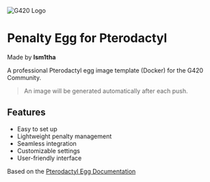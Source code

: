 ![G420 Logo](https://forum.g420.eu/logo.png)

# Penalty Egg for Pterodactyl

Made by **Ism1tha**

A professional Pterodactyl egg image template (Docker) for the G420 Community.

> An image will be generated automatically after each push.

## Features

- Easy to set up
- Lightweight penalty management
- Seamless integration
- Customizable settings
- User-friendly interface

Based on the [Pterodactyl Egg Documentation](https://pterodactyl.io/community/config/eggs/creating_a_custom_egg.html)

